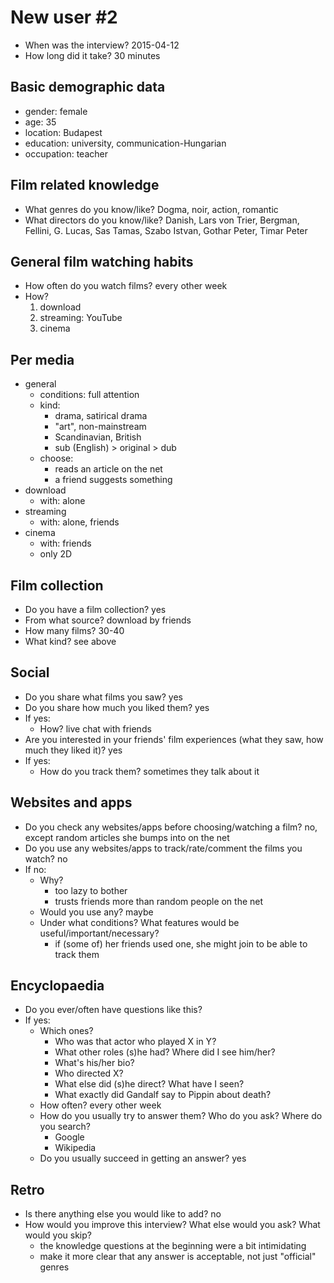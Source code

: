 # New user #2

- When was the interview? 2015-04-12
- How long did it take? 30 minutes


## Basic demographic data

- gender: female
- age: 35
- location: Budapest
- education: university, communication-Hungarian
- occupation: teacher


## Film related knowledge

- What genres do you know/like? Dogma, noir, action, romantic
- What directors do you know/like? Danish, Lars von Trier, Bergman, Fellini, G. Lucas, Sas Tamas, Szabo Istvan, Gothar Peter, Timar Peter


## General film watching habits

- How often do you watch films? every other week
- How?
    1. download
    2. streaming: YouTube
    3. cinema


## Per media

- general
    - conditions: full attention
    - kind:
        - drama, satirical drama
        - "art", non-mainstream
        - Scandinavian, British
        - sub (English) > original > dub
    - choose:
        - reads an article on the net
        - a friend suggests something
- download
    - with: alone
- streaming
    - with: alone, friends
- cinema
    - with: friends
    - only 2D


## Film collection

- Do you have a film collection? yes
- From what source? download by friends
- How many films? 30-40
- What kind? see above


## Social

- Do you share what films you saw? yes
- Do you share how much you liked them? yes
- If yes:
    - How? live chat with friends
- Are you interested in your friends' film experiences (what they saw, how much they liked it)? yes
- If yes:
    - How do you track them? sometimes they talk about it


## Websites and apps

- Do you check any websites/apps before choosing/watching a film? no, except random articles she bumps into on the net
- Do you use any websites/apps to track/rate/comment the films you watch? no
- If no:
    - Why?
        - too lazy to bother
        - trusts friends more than random people on the net
    - Would you use any? maybe
    - Under what conditions? What features would be useful/important/necessary?
        - if (some of) her friends used one, she might join to be able to track them


## Encyclopaedia

- Do you ever/often have questions like this?
- If yes:
    - Which ones?
        - Who was that actor who played X in Y?
        - What other roles (s)he had? Where did I see him/her?
        - What's his/her bio?
        - Who directed X?
        - What else did (s)he direct? What have I seen?
        - What exactly did Gandalf say to Pippin about death?
    - How often? every other week
    - How do you usually try to answer them? Who do you ask? Where do you search?
        - Google
        - Wikipedia
    - Do you usually succeed in getting an answer? yes


## Retro

- Is there anything else you would like to add? no
- How would you improve this interview? What else would you ask? What would you skip?
    - the knowledge questions at the beginning were a bit intimidating
    - make it more clear that any answer is acceptable, not just "official" genres
